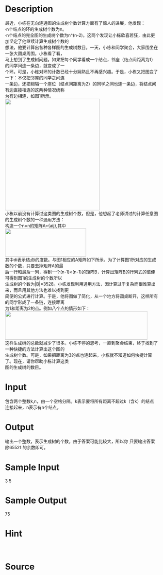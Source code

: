 
# Description

<div class="content"><div>
<div>最近，小栋在无向连通图的生成树个数计算方面有了惊人的进展，他发现：</div>
<div>·n个结点的环的生成树个数为n。</div>
<div>·n个结点的完全图的生成树个数为n^(n-2)。这两个发现让小栋欣喜若狂，由此更加坚定了他继续计算生成树个数的</div>
<div>想法，他要计算出各种各样图的生成树数目。一天，小栋和同学聚会，大家围坐在一张大圆桌周围。小栋看了看，</div>
<div>马上想到了生成树问题。如果把每个同学看成一个结点，邻座（结点间距离为1）的同学间连一条边，就变成了一</div>
<div>个环。可是，小栋对环的计数已经十分娴熟且不再感兴趣。于是，小栋又把图变了一下：不仅把邻座的同学之间连</div>
<div>一条边，还把相隔一个座位（结点间距离为2）的同学之间也连一条边，将结点间有边直接相连的这两种情况统称</div>
<div>为有边相连，如图1所示。</div>
</div>
<div><img src="source/bzoj/1494/img/aHR0cHM6Ly9seWRzeS5jb20vSnVkZ2VPbmxpbmUvdXBsb2FkLzIwMTYwMi8xKDEpLnBuZw==.png" width="312" height="367" alt=""/></div>
<div><img src="source/bzoj/1494/img/aHR0cHM6Ly9seWRzeS5jb20vSnVkZ2VPbmxpbmUvdXBsb2FkLzIwMTYwMi8xLnBuZw==.png" width="0" height="0" alt=""/></div>
<div>
<div>小栋以前没有计算过这类图的生成树个数，但是，他想起了老师讲过的计算任意图的生成树个数的一种通用方法：</div>
<div>构造一个n×n的矩阵A={aij},其中</div>
</div>
<div><img src="source/bzoj/1494/img/aHR0cHM6Ly9seWRzeS5jb20vSnVkZ2VPbmxpbmUvdXBsb2FkLzIwMTYwMi8yKDMpLnBuZw==.png" width="267" height="92" alt=""/></div>
<div><img src="source/bzoj/1494/img/aHR0cHM6Ly9seWRzeS5jb20vSnVkZ2VPbmxpbmUvdXBsb2FkLzIwMTYwMi8yKDIpLnBuZw==.png" width="0" height="0" alt=""/></div>
<div><img src="source/bzoj/1494/img/aHR0cHM6Ly9seWRzeS5jb20vSnVkZ2VPbmxpbmUvdXBsb2FkLzIwMTYwMi8yKDEpLnBuZw==.png" width="0" height="0" alt=""/></div>
<div><img src="source/bzoj/1494/img/aHR0cHM6Ly9seWRzeS5jb20vSnVkZ2VPbmxpbmUvdXBsb2FkLzIwMTYwMi8yLnBuZw==.png" width="0" height="0" alt=""/></div>
<div>
<div>其中di表示结点i的度数。与图1相应的A矩阵如下所示。为了计算图1所对应的生成数的个数，只要去掉矩阵A的最</div>
<div>后一行和最后一列，得到一个(n-1)×(n-1)的矩阵B，计算出矩阵B的行列式的值便可得到图1的生成树的个数所以</div>
<div>生成树的个数为|B|=3528。小栋发现利用通用方法，因计算过于复杂而很难算出来，而且用其他方法也难以找到更</div>
<div>简便的公式进行计算。于是，他将图做了简化，从一个地方将圆桌断开，这样所有的同学形成了一条链，连接距离</div>
<div>为1和距离为2的点。例如八个点的情形如下：</div>
</div>
<div><img src="source/bzoj/1494/img/aHR0cHM6Ly9seWRzeS5jb20vSnVkZ2VPbmxpbmUvdXBsb2FkLzIwMTYwMi8zKDIpLnBuZw==.png" width="469" height="94" alt=""/></div>
<div><img src="source/bzoj/1494/img/aHR0cHM6Ly9seWRzeS5jb20vSnVkZ2VPbmxpbmUvdXBsb2FkLzIwMTYwMi8zKDEpLnBuZw==.png" width="0" height="0" alt=""/></div>
<div></div>
<div></div>
<div>
<div>这样生成树的总数就减少了很多。小栋不停的思考，一直到聚会结束，终于找到了一种快捷的方法计算出这个图的</div>
<div>生成树个数。可是，如果把距离为3的点也连起来，小栋就不知道如何快捷计算了。现在，请你帮助小栋计算这类</div>
<div>图的生成树的数目。</div>
</div>
<div></div></div>

# Input

<div class="content"><p>包含两个整数k,n，由一个空格分隔。k表示要将所有距离不超过k（含k）的结点连接起来，n表示有n个结点。</p></div>

# Output

<div class="content"><p>输出一个整数，表示生成树的个数。由于答案可能比较大，所以你 只要输出答案除65521 的余数即可。</p></div>

# Sample Input

<div class="content"><span class="sampledata">3 5<br/>
</span></div>

# Sample Output

<div class="content"><span class="sampledata">75</span></div>

# Hint

<div class="content"><p></p><p><img border="0" src="source/bzoj/1494/img/aHR0cHM6Ly9seWRzeS5jb20vSnVkZ2VPbmxpbmUvaW1hZ2VzLzE0OTRfNC5qcGc=.jpg" alt=""/> <img border="0" src="source/bzoj/1494/img/aHR0cHM6Ly9seWRzeS5jb20vSnVkZ2VPbmxpbmUvaW1hZ2VzLzE0OTRfNS5qcGc=.jpg" alt=""/></p><p></p></div>

# Source

<div class="content"><p><a href="problemset.php?search="></a></p></div>

